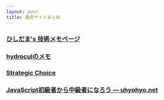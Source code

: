 ```yaml
---
layout: post
title: 優良サイトまとめ
---
```



### [ひしだま's 技術メモページ](http://www.ne.jp/asahi/hishidama/home/tech/index.html)

### [hydroculのメモ](https://hydrocul.github.io/wiki/)

### [Strategic Choice](http://d.hatena.ne.jp/asakichy/)

### [JavaScript初級者から中級者になろう — uhyohyo.net](http://uhyohyo.net/javascript/)
